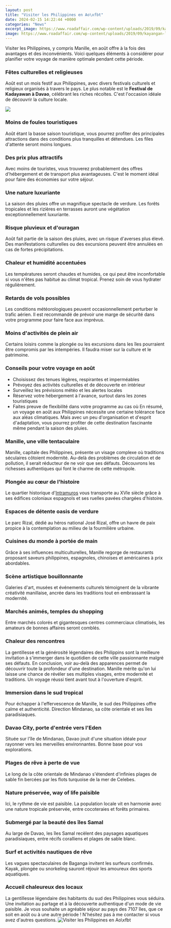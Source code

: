 ```yaml
---
layout: post
title: "Visiter les Philippines en Ao\xfbt"
date: 2024-02-15 14:22:44 +0000
categories: "News"
excerpt_image: https://www.roadaffair.com/wp-content/uploads/2019/09/kayangan-lake-coron-island-palawan-philippines-shutterstock_1404164243.jpg
image: https://www.roadaffair.com/wp-content/uploads/2019/09/kayangan-lake-coron-island-palawan-philippines-shutterstock_1404164243.jpg
---
```


Visiter les Philippines, y compris Manille, en août offre à la fois des avantages et des inconvénients. Voici quelques éléments à considérer pour planifier votre voyage de manière optimale pendant cette période. 
### Fêtes culturelles et religieuses   
Août est un mois festif aux Philippines, avec divers festivals culturels et religieux organisés à travers le pays. Le plus notable est le **Festival de Kadayawan à Davao**, célébrant les riches récoltes. C'est l'occasion idéale de découvrir la culture locale.

![](https://lesvolsdalexi.s3.ca-central-1.amazonaws.com/blog/20181105110009/el-nido-1-1024x538.jpg)
### Moins de foules touristiques
Août étant la basse saison touristique, vous pourrez profiter des principales attractions dans des conditions plus tranquilles et détendues. Les files d'attente seront moins longues. 
### Des prix plus attractifs
Avec moins de touristes, vous trouverez probablement des offres d'hébergement et de transport plus avantageuses. C'est le moment idéal pour faire des économies sur votre séjour.
### Une nature luxuriante 
La saison des pluies offre un magnifique spectacle de verdure. Les forêts tropicales et les rizières en terrasses auront une végétation exceptionnellement luxuriante.
### Risque pluvieux et d'ouragan
Août fait partie de la saison des pluies, avec un risque d'averses plus élevé. Des manifestations culturelles ou des excursions peuvent être annulées en cas de fortes précipitations. 
### Chaleur et humidité accentuées
Les températures seront chaudes et humides, ce qui peut être inconfortable si vous n'êtes pas habitué au climat tropical. Prenez soin de vous hydrater régulièrement.
### Retards de vols possibles  
Les conditions météorologiques peuvent occasionnellement perturber le trafic aérien. Il est recommandé de prévoir une marge de sécurité dans votre programme pour faire face aux imprévus.
### Moins d'activités de plein air
Certains loisirs comme la plongée ou les excursions dans les îles pourraient être compromis par les intempéries. Il faudra miser sur la culture et le patrimoine.
### Conseils pour votre voyage en août
- Choisissez des tenues légères, respirantes et imperméables
- Prévoyez des activités culturelles et de découverte en intérieur 
- Surveillez les prévisions météo et les alertes locales  
- Réservez votre hébergement à l'avance, surtout dans les zones touristiques
- Faites preuve de flexibilité dans votre programme au cas où
En résumé, un voyage en août aux Philippines nécessite une certaine tolérance face aux aléas climatiques. Mais avec un peu d'organisation et d'esprit d'adaptation, vous pourrez profiter de cette destination fascinante même pendant la saison des pluies.
### Manille, une ville tentaculaire 
Manille, capitale des Philippines, présente un visage complexe où traditions séculaires côtoient modernité. Au-delà des problèmes de circulation et de pollution, il serait réducteur de ne voir que ses défauts. Découvrons les richesses authentiques qui font le charme de cette métropole.
### Plongée au cœur de l'histoire  
Le quartier historique d'[Intramuros](https://setit.github.io/2024-01-10-berbagai-hal-yang-harus-diketahui-ketika-berwisata-ke-arab-saudi/) vous transporte au XVIe siècle grâce à ses édifices coloniaux espagnols et ses ruelles pavées chargées d'histoire.
### Espaces de détente oasis de verdure
Le parc Rizal, dédié au héros national José Rizal, offre un havre de paix propice à la contemplation au milieu de la fourmilière urbaine.
### Cuisines du monde à portée de main
Grâce à ses influences multiculturelles, Manille regorge de restaurants proposant saveurs philippines, espagnoles, chinoises et américaines à prix abordables. 
### Scène artistique bouillonnante  
Galeries d'art, musées et événements culturels témoignent de la vibrante créativité manillaise, ancrée dans les traditions tout en embrassant la modernité.
### Marchés animés, temples du shopping
Entre marchés colorés et gigantesques centres commerciaux climatisés, les amateurs de bonnes affaires seront comblés. 
### Chaleur des rencontres
La gentillesse et la générosité légendaires des Philippins sont la meilleure invitation à s'immerger dans le quotidien de cette ville passionnante malgré ses défauts.
En conclusion, voir au-delà des apparences permet de découvrir toute la profondeur d'une destination. Manille mérite qu'on lui laisse une chance de révéler ses multiples visages, entre modernité et traditions. Un voyage réussi tient avant tout à l'ouverture d'esprit.
### Immersion dans le sud tropical  
Pour échapper à l'effervescence de Manille, le sud des Philippines offre calme et authenticité. Direction Mindanao, sa côte orientale et ses îles paradisiaques.
### Davao City, porte d'entrée vers l'Eden  
Située sur l'île de Mindanao, Davao jouit d'une situation idéale pour rayonner vers les merveilles environnantes. Bonne base pour vos explorations.
### Plages de rêve à perte de vue
Le long de la côte orientale de Mindanao s'étendent d'infinies plages de sable fin bercées par les flots turquoise de la mer de Celebes. 
### Nature préservée, way of life paisible  
Ici, le rythme de vie est paisible. La population locale vit en harmonie avec une nature tropicale préservée, entre cocoteraies et forêts primaires.
### Submergé par la beauté des îles Samal
Au large de Davao, les îles Samal recèlent des paysages aquatiques paradisiaques, entre récifs coralliens et plages de sable blanc. 
### Surf et activités nautiques de rêve
Les vagues spectaculaires de Baganga invitent les surfeurs confirmés. Kayak, plongée ou snorkeling sauront réjouir les amoureux des sports aquatiques.
### Accueil chaleureux des locaux
La gentillesse légendaire des habitants du sud des Philippines vous séduira. Une invitation au partage et à la découverte authentique d'un mode de vie paisible.
Je vous souhaite un agréable séjour au pays des 7107 îles, que ce soit en août ou à une autre période ! N'hésitez pas à me contacter si vous avez d'autres questions.
![Visiter les Philippines en Ao\xfbt](https://www.roadaffair.com/wp-content/uploads/2019/09/kayangan-lake-coron-island-palawan-philippines-shutterstock_1404164243.jpg)